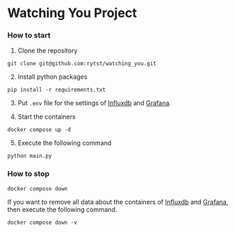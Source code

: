 # Watching You Project


### How to start
1. Clone the repository

```
git clone git@github.com:rytst/watching_you.git
```

2. Install python packages
```
pip install -r requirements.txt
```

3. Put `.env` file for the settings of [Influxdb](https://www.influxdata.com/) and [Grafana](https://grafana.com/).


4. Start the containers

```
docker compose up -d
```

5. Execute the following command
```
python main.py
```

### How to stop

```
docker compose down
```

If you want to remove all data about the containers of [Influxdb](https://www.influxdata.com/) and [Grafana](https://grafana.com/), then execute the following command.
```
docker compose down -v
```
